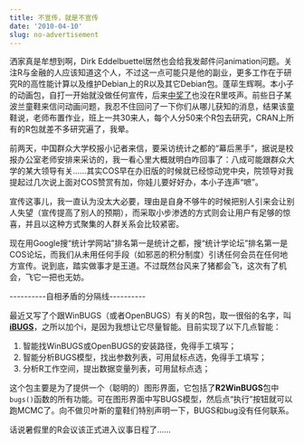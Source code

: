```yaml
---
title: 不宣传，就是不宣传
date: '2010-04-10'
slug: no-advertisement
---
```


洒家真是牟想到啊，Dirk Eddelbuettel居然也会给我发邮件问animation问题。关注R与金融的人应该知道这个人，不过这一点可能只是他的副业，更多工作在于研究R的高性能计算以及维护Debian上的R以及其它Debian包。蓬荜生辉啊。本小子的动画包，自打一开始就没做任何宣传，后来[中奖了](/cn/2009/04/won-john-chambers-award/)也没在R里吱声。前些日子某波兰童鞋来信问动画问题，我忍不住回问了一下你们从哪儿获知的消息，结果该童鞋说，老师布置作业，班上一共30来人，每个人分50来个R包去研究，CRAN上所有的R包就差不多研究遍了，我晕。

前两天，中国群众大学校报小记者来信，要采访统计之都的“幕后黑手”，据说是校报办公室老师安排来采访的，我一看心里大概就明白咋回事了：八成可能跟群众大学的某大领导有关……其实COS早在办旧版的时候就已经惊动党中央，院领导对我提起过几次说上面对COS赞赏有加，你娃儿要好好办，本小子连声“嗻”。

宣传这事儿，我一直认为没太大必要，理由是自身不够牛的时候把别人引来会让别人失望（宣传提高了别人的预期），而采取小步渗透的方式则会让用户有足够的惊喜，并且以这种方式聚集的人群关系会比较紧密。

现在用Google搜“统计学网站”排名第一是统计之都，搜“统计学论坛”排名第一是COS论坛，而我们从未用任何手段（如邪恶的积分制度）引诱任何会员在任何地方宣传。说到底，踏实做事才是王道。不过既然台风来了猪都会飞，这次有了机会，飞它一把也无妨。

----------自相矛盾的分隔线----------

最近又写了个跟WinBUGS（或者OpenBUGS）有关的R包，取一很俗的名字，叫[**iBUGS**](http://cran.r-project.org/package=iBUGS)，之所以加个i，是因为我想让它尽量智能。目前实现了以下几点智能：

1. 智能找WinBUGS或OpenBUGS的安装路径，免得手工填写；
2. 智能分析BUGS模型，找出参数列表，可用鼠标点选，免得手工填写；
3. 分析R工作空间，提出数据变量列表，可用鼠标点选；

这个包主要是为了提供一个（聪明的）图形界面，它包括了**R2WinBUGS**包中`bugs()`函数的所有功能。可在图形界面中写BUGS模型，然后点“执行”按钮就可以跑MCMC了。向不做贝叶斯的童鞋们特别声明一下，BUGS和bug没有任何联系。

话说暑假里的R会议该正式进入议事日程了……
